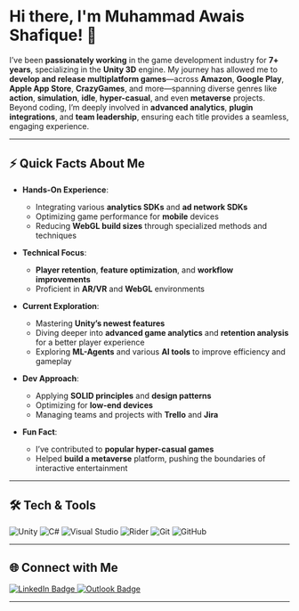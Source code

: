 <!--
  README for awaisshafique/awaisshafique
  Author: Muhammad Awais Shafique
  Feel free to update or remove sections as desired.
-->

# Hi there, I'm **Muhammad Awais Shafique**! 👋

I’ve been **passionately working** in the game development industry for **7+ years**, specializing in the **Unity 3D** engine. My journey has allowed me to **develop and release multiplatform games**—across **Amazon**, **Google Play**, **Apple App Store**, **CrazyGames**, and more—spanning diverse genres like **action**, **simulation**, **idle**, **hyper-casual**, and even **metaverse** projects. Beyond coding, I’m deeply involved in **advanced analytics**, **plugin integrations**, and **team leadership**, ensuring each title provides a seamless, engaging experience.

---

## ⚡ Quick Facts About Me

- **Hands-On Experience**:  
  - Integrating various **analytics SDKs** and **ad network SDKs**  
  - Optimizing game performance for **mobile** devices  
  - Reducing **WebGL build sizes** through specialized methods and techniques  

- **Technical Focus**:  
  - **Player retention**, **feature optimization**, and **workflow improvements**  
  - Proficient in **AR/VR** and **WebGL** environments  

- **Current Exploration**:  
  - Mastering **Unity’s newest features**  
  - Diving deeper into **advanced game analytics** and **retention analysis** for a better player experience  
  - Exploring **ML-Agents** and various **AI tools** to improve efficiency and gameplay  

- **Dev Approach**:  
  - Applying **SOLID principles** and **design patterns**  
  - Optimizing for **low-end devices**  
  - Managing teams and projects with **Trello** and **Jira**  

- **Fun Fact**:  
  - I’ve contributed to **popular hyper-casual games**  
  - Helped **build a metaverse** platform, pushing the boundaries of interactive entertainment  

---

## 🛠 Tech & Tools

![Unity](https://img.shields.io/badge/-Unity-000000?logo=unity&logoColor=white)
![C#](https://img.shields.io/badge/-C%23-239120?logo=c-sharp&logoColor=white)
![Visual Studio](https://img.shields.io/badge/-Visual%20Studio-5C2D91?logo=visual-studio&logoColor=white)
![Rider](https://img.shields.io/badge/-Rider-000000?logo=Rider&logoColor=white)
![Git](https://img.shields.io/badge/-Git-F05032?logo=git&logoColor=white)
![GitHub](https://img.shields.io/badge/-GitHub-181717?logo=github&logoColor=white)

---

## 🌐 Connect with Me

<p>
  <a href="https://www.linkedin.com/in/awaisshafique">
    <img src="https://img.shields.io/badge/-LinkedIn-0077B5?logo=linkedin&logoColor=white" alt="LinkedIn Badge" />
  </a>
  <a href="mailto:your_email_here@outlook.com">
    <img src="https://img.shields.io/badge/-Outlook-0078D4?logo=microsoft-outlook&logoColor=white" alt="Outlook Badge" />
  </a>
</p>

---

<!-- 
  Feel free to remove or add entire sections as you like.
  For example, a Projects section to highlight your repos,
  or a Blog Posts section if you write articles on dev.to/medium, etc.
-->

